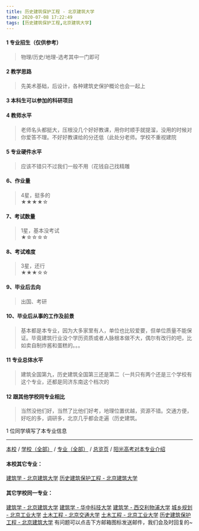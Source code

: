 ```yaml
---
title: 历史建筑保护工程 - 北京建筑大学
time: 2020-07-08 17:22:49
tags: [历史建筑保护工程,北京建筑大学]
---
```

#### 1 专业招生（仅供参考）  
> 物理/历史/地理-选考其中一门即可



#### 2 教学思路  
> 先美术基础，后设计，各种建筑史保护概论也会一起上



#### 3 本科生可以参加的科研项目  
>  



#### 4 教师水平
> 老师名头都挺大，压根没几个好好教课，用你时顺手就提溜，没用的时候对你爱答不理。不好好教课给的分还低（此处分老师。学校不重视建院



#### 5 专业硬件水平
> 应该不错只不过我们一般不用（花钱自己找精雕



#### 6、作业量
> 4星，挺多的  
★★★★☆



#### 7、考试数量  
> 1星，基本没考试   
★☆☆☆☆



#### 8、考试难度  
> 3星，还行   
★★★☆☆



#### 9、毕业后去向  
> 出国、考研



#### 10、毕业后从事的工作及前景  
> 基本都是本专业，因为大多家里有人，单位也比较爱要，但单位质量不能保证。毕竟建筑行业没个学历资质或者人脉根本做不大，偶尔有改行的吧，比如卖自制炸酱和蛋糕的。。。



#### 11 专业总体水平 
> 建筑全国第九，历史建筑全国第三还是第二（一共只有两个还是三个学校有这个专业，还都是同济东南这个档次的



####  12 跟其他学校同专业相比 
> 当然没他们好，当然了比他们好考，地理位置优越，资源不错。交通方便，好吃的多，调研多，北京几乎都会走遍（历史建筑。



1 位同学填写了本专业信息
***
[本校](https://univgo.github.io/2020/07/08/北京建筑大学) / [学校（全部）](https://univgo.github.io/2020/07/09/学校汇总页) / [专业（全部）](https://univgo.github.io/2020/07/09/专业汇总页) / [总览页](https://univgo.github.io/2020/07/09/总览) / [阳光高考对本专业介绍](http://gaokao.chsi.com.cn/sch/zyk/view.do?schId=73394574&specId=73384484)
#### 本校其它专业：
[建筑学 - 北京建筑大学](https://univgo.github.io/2020/07/08/建筑学%20-%20北京建筑大学)
[历史建筑保护工程 - 北京建筑大学](https://univgo.github.io/2020/07/08/历史建筑保护工程%20-%20北京建筑大学)
#### 其它学校同一专业：
[建筑学 - 北京建筑大学](https://univgo.github.io/2020/07/08/建筑学%20-%20北京建筑大学)
[建筑学 - 华中科技大学](https://univgo.github.io/2020/07/08/建筑学%20-%20华中科技大学)
[建筑学 - 西交利物浦大学](https://univgo.github.io/2020/07/08/建筑学%20-%20西交利物浦大学)
[城乡规划 - 北京工业大学](https://univgo.github.io/2020/07/08/城乡规划%20-%20北京工业大学)
[土木工程 - 北京交通大学](https://univgo.github.io/2020/07/08/土木工程%20-%20北京交通大学)
[土木工程 - 北京工业大学](https://univgo.github.io/2020/07/08/土木工程%20-%20北京工业大学)
[历史建筑保护工程 - 北京建筑大学](https://univgo.github.io/2020/07/08/历史建筑保护工程%20-%20北京建筑大学)
有问题可以点击下方邮箱图标发送邮件，我们会及时回复的~